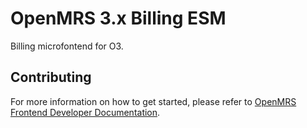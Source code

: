 # OpenMRS 3.x Billing ESM

Billing microfontend for O3.

## Contributing

For more information on how to get started, please refer to [OpenMRS Frontend Developer Documentation](https://o3-docs.openmrs.org/docs/introduction).
